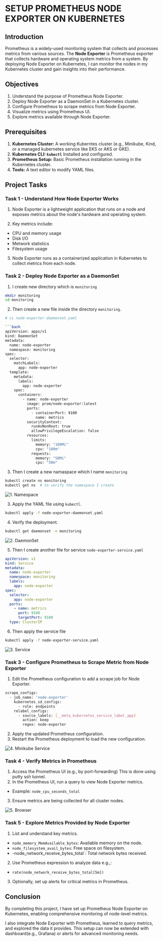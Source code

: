 # SETUP PROMETHEUS NODE EXPORTER ON KUBERNETES

## Introduction

Prometheus is a widely-used monitoring system that collects and processes metrics from various sources. The **Node Exporter** is Prometheus exporter that collects hardware and operating system metrics from a system. By deploying Node Exporter on Kubernetes, I can monitor the nodes in my Kubernetes cluster and gain insights into their performance.

## Objectives

1. Understand the purpose of Prometheus Node Exporter.
2. Deploy Node Exporter as a DaemonSet in a Kubernetes cluster.
3. Configure Prometheus to scrape metrics from Node Exporter.
4. Visualize metrics using Prometheus UI.
5. Explore metrics available through Node Exporter.

## Prerequisites

1. **Kubernetes Cluster:** A working Kuberntes cluster (e.g., Minikube, Kind, or a managed kubernetes service like EKS or AKS or GKE).
2. **Kubernetes CLI: `kubectl`** Installed and configured.
3. **Prometheus Setup:** Basic Prometheus installation running in the Kubernetes cluster.
4. **Tools:** A text editor to modify YAML files.

## Project Tasks

### Task 1 - Understand How Node Exporter Works

1. Node Exporter is a lightweight application that runs on a node and exposes metrics about the node's hardware and operating system.

2. Key metrics include:

- CPU and memory usage
- Disk I/O
- Metwork statistics
- Filesystem usage

3. Node Exporter runs as a containerized application in Kubernetes to collect metrics from each node.

### Task 2 - Deploy Node Exporter as a DaemonSet

1. I create new directory which is `monitoring`

```bash
mkdir monitoring 
cd monitoring
```
2. Then create a new file inside the directory `monitoring`.

```bash
# vi node-exporter-daemonset.yaml

```bash
apiVersion: apps/v1
kind: DaemonSet
metadata:
  name: node-exporter
  namespace: monitoring
spec:
  selector:
    matchLabels:
      app: node-exporter
  template:
    metadata:
      labels:
        app: node-exporter
    spec:
      containers:
        - name: node-exporter
          image: prom/node-exporter:latest
          ports:
            - containerPort: 9100
              name: metrics
          securityContext:
            runAsNonRoot: true
            allowPrivilegeEscalation: false
          resources:
            limits:
              memory: "100Mi"
              cpu: "100m"
            requests:
              memory: "50Mi"
              cpu: "50m"
```

3. Then I create a new namaspace which I name `monitoring`

```bash
kubectl create ns monitoring
kubectl get ns  # to verify the namespace I create
```

![1. Namespace](./IMG/1.%20Namespace.png)

3. Apply the YAML file using `kubectl`.

```bash
kubectl apply -f node-exporter-daemonset.yaml
```

4. Verify the deployment.

```bash
kubectl get daemonset -n monitoring
```

![2. DaemonSet](./IMG/2.%20DaemonSet.png)

5. Then I create another file for service `node-exporter-service.yaml`

```yaml
apiVersion: v1
kind: Service
metadata:
  name: node-exporter
  namespace: monitoring
  labels:
    app: node-exporter
spec:
  selector:
    app: node-exporter
  ports:
    - name: metrics
      port: 9100
      targetPort: 9100
  type: ClusterIP
```

6. Then apply the service file

```bash
kubectl apply -f node-exporter-service.yaml
```

![3. Service](./IMG/3.%20Service.png)

### Task 3 - Configure Prometheus to Scrape Metric from Node Exporter

1. Edit the Prometheus configuration to add a scrape job for Node Exporter.

```bash
scrape_configs:
  - job_name: 'node-exporter'
    kubernetes_sd_configs:
      - role: endpoints
    relabel_configs:
      - source_labels: [__meta_kubernetes_service_label_app]
        action: keep
        regex: node-exporter
```

2. Apply the updated Prometheus configuration.
3. Restart the Prometheus deployment to load the new configuration.

![4. Minikube Service](./IMG/4.%20Minikube%20Service.png)

### Task 4 - Verify Metrics in Prometheus

1. Access the Prometheus UI (e.g., by port-forwarding)
This is done using putty ssh tunnel.
2. In the Prometheus UI, run a query to view Node Exporter metrics.

- Example: `node_cpu_seconds_total`

3. Ensure metrics are being collected for all cluster nodes.

![5. Browser](./IMG/5.%20Browser.png)

### Task 5 - Explore Metrics Provided by Node Exporter

1. List and understand key metrics.

- `node_memory_MemAvailable_bytes`: Available memory on the node.
- `node_filesystem_avail_bytes`: Free space on filesystem.
- -node_network_receive_bytes_total`: Total network bytes received.

2. Use Prometheus expression to analyze data e.g.,:

- `rate(node_network_receive_bytes_total[5m])`

3. Optionally, set up alerts for critical metrics in Prometheus.

## Conclusion

By completing this project, I have set up Prometheus Node Exporter on Kubernetes, enabling comprehensive monitoring of node-level metrics.

I also integrate Node Exporter with Prometheus, learned to query metrics, and explored the data it provides. This setup can now be extended with dashboard(e.g., Grafana) or alerts for advanced monitoring needs.